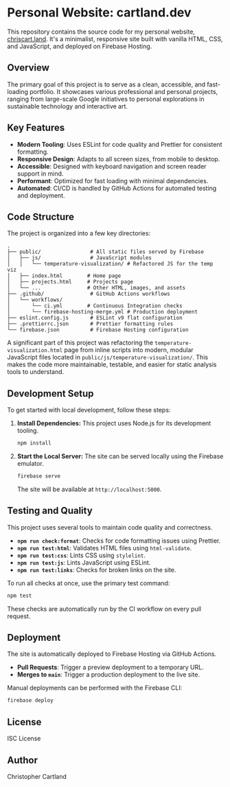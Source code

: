 # Personal Website: cartland.dev

This repository contains the source code for my personal website, [chriscart.land](https://chriscart.land). It's a minimalist, responsive site built with vanilla HTML, CSS, and JavaScript, and deployed on Firebase Hosting.

## Overview

The primary goal of this project is to serve as a clean, accessible, and fast-loading portfolio. It showcases various professional and personal projects, ranging from large-scale Google initiatives to personal explorations in sustainable technology and interactive art.

## Key Features

-   **Modern Tooling**: Uses ESLint for code quality and Prettier for consistent formatting.
-   **Responsive Design**: Adapts to all screen sizes, from mobile to desktop.
-   **Accessible**: Designed with keyboard navigation and screen reader support in mind.
-   **Performant**: Optimized for fast loading with minimal dependencies.
-   **Automated**: CI/CD is handled by GitHub Actions for automated testing and deployment.

## Code Structure

The project is organized into a few key directories:

```
.
├── public/                # All static files served by Firebase
│   ├── js/                # JavaScript modules
│   │   └── temperature-visualization/ # Refactored JS for the temp viz
│   ├── index.html        # Home page
│   ├── projects.html     # Projects page
│   └── ...               # Other HTML, images, and assets
├── .github/               # GitHub Actions workflows
│   └── workflows/
│       └── ci.yml        # Continuous Integration checks
│       └── firebase-hosting-merge.yml # Production deployment
├── eslint.config.js       # ESLint v9 flat configuration
├── .prettierrc.json       # Prettier formatting rules
└── firebase.json          # Firebase Hosting configuration
```

A significant part of this project was refactoring the `temperature-visualization.html` page from inline scripts into modern, modular JavaScript files located in `public/js/temperature-visualization/`. This makes the code more maintainable, testable, and easier for static analysis tools to understand.

## Development Setup

To get started with local development, follow these steps:

1.  **Install Dependencies:**
    This project uses Node.js for its development tooling.

    ```bash
    npm install
    ```

2.  **Start the Local Server:**
    The site can be served locally using the Firebase emulator.

    ```bash
    firebase serve
    ```

    The site will be available at `http://localhost:5000`.

## Testing and Quality

This project uses several tools to maintain code quality and correctness.

-   **`npm run check:format`**: Checks for code formatting issues using Prettier.
-   **`npm run test:html`**: Validates HTML files using `html-validate`.
-   **`npm run test:css`**: Lints CSS using `stylelint`.
-   **`npm run test:js`**: Lints JavaScript using ESLint.
-   **`npm run test:links`**: Checks for broken links on the site.

To run all checks at once, use the primary test command:

```bash
npm test
```

These checks are automatically run by the CI workflow on every pull request.

## Deployment

The site is automatically deployed to Firebase Hosting via GitHub Actions.

-   **Pull Requests**: Trigger a preview deployment to a temporary URL.
-   **Merges to `main`**: Trigger a production deployment to the live site.

Manual deployments can be performed with the Firebase CLI:
```bash
firebase deploy
```

## License

ISC License

## Author

Christopher Cartland